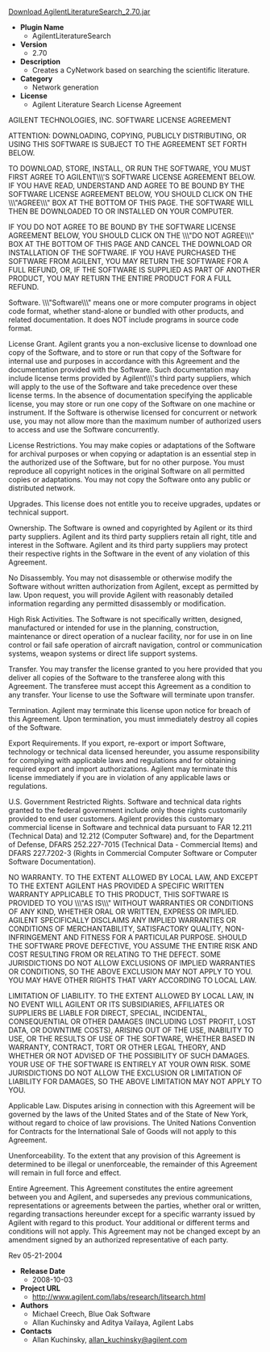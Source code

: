 <a href="AgilentLiteratureSearch_2.70.jar">Download AgilentLiteratureSearch_2.70.jar</a>

* __Plugin Name__
  * AgilentLiteratureSearch
* __Version__
  * 2.70
* __Description__
  * Creates a CyNetwork based on searching the scientific literature.
* __Category__
  * Network generation
* __License__
  * Agilent Literature Search License Agreement

      
AGILENT TECHNOLOGIES, INC. SOFTWARE LICENSE AGREEMENT

ATTENTION:  DOWNLOADING, COPYING, PUBLICLY DISTRIBUTING, OR USING THIS SOFTWARE IS SUBJECT TO THE AGREEMENT SET FORTH BELOW.

TO DOWNLOAD, STORE, INSTALL, OR RUN THE SOFTWARE, YOU MUST FIRST AGREE TO AGILENT\\\\\\\'S SOFTWARE LICENSE AGREEMENT BELOW.  IF YOU HAVE READ, UNDERSTAND AND AGREE TO BE BOUND BY THE SOFTWARE LICENSE AGREEMENT BELOW, YOU SHOULD CLICK ON THE \\\\\\\"AGREE\\\\\\\" BOX AT THE BOTTOM OF THIS PAGE.  THE SOFTWARE WILL THEN BE DOWNLOADED TO OR INSTALLED ON YOUR COMPUTER.

IF YOU DO NOT AGREE TO BE BOUND BY THE SOFTWARE LICENSE AGREEMENT BELOW, YOU SHOULD CLICK ON THE \\\\\\\"DO NOT AGREE\\\\\\\" BOX AT THE BOTTOM OF THIS PAGE AND CANCEL THE DOWNLOAD OR INSTALLATION OF THE SOFTWARE.   IF YOU HAVE PURCHASED THE SOFTWARE FROM AGILENT, YOU MAY RETURN THE SOFTWARE FOR A FULL REFUND, OR, IF THE SOFTWARE IS SUPPLIED AS PART OF ANOTHER PRODUCT, YOU MAY RETURN THE ENTIRE PRODUCT FOR A FULL REFUND. 

Software.  \\\\\\\"Software\\\\\\\" means one or more computer programs in object code format, whether stand-alone or bundled with other products, and related documentation.  It does NOT include programs in source code format.

License Grant.  Agilent grants you a non-exclusive license to download one copy of the Software, and to store or run that copy of the Software for internal use and purposes in accordance with this Agreement and the documentation provided with the Software.  Such documentation may include license terms provided by Agilent\\\\\\\'s third party suppliers, which will apply to the use of the Software and take precedence over these license terms.  In the absence of documentation specifying the applicable license, you may store or run one copy of the Software on one machine or instrument.  If the Software is otherwise licensed for concurrent or network use, you may not allow more than the maximum number of authorized users to access and use the Software concurrently.  

License Restrictions.  You may make copies or adaptations of the Software for archival purposes or when copying or adaptation is an essential step in the authorized use of the Software, but for no other purpose. You must reproduce all copyright notices in the original Software on all permitted copies or adaptations.  You may not copy the Software onto any public or distributed network.

Upgrades.  This license does not entitle you to receive upgrades, updates or technical support. 

Ownership.  The Software is owned and copyrighted by Agilent or its third party suppliers.  Agilent and its third party suppliers retain all right, title and interest in the Software.  Agilent and its third party suppliers may protect their respective rights in the Software in the event of any violation of this Agreement. 

No Disassembly.  You may not disassemble or otherwise modify the Software without written authorization from Agilent, except as permitted by law.  Upon request, you will provide Agilent with reasonably detailed information regarding any permitted disassembly or modification.

High Risk Activities.  The Software is not specifically written, designed, manufactured or intended for use in the planning, construction, maintenance or direct operation of a nuclear facility, nor for use in on line control or fail safe operation of aircraft navigation, control or communication systems, weapon systems or direct life support systems.

Transfer. You may transfer the license granted to you here provided that you deliver all copies of the Software to the transferee along with this Agreement.  The transferee must accept this Agreement as a condition to any transfer. Your license to use the Software will terminate upon transfer. 

Termination.  Agilent may terminate this license upon notice for breach of this Agreement.  Upon termination, you must immediately destroy all copies of the Software.

Export Requirements.  If you export, re-export or import Software, technology or technical data licensed hereunder, you assume responsibility for complying with applicable laws and regulations and for obtaining required export and import authorizations.  Agilent may terminate this license immediately if you are in violation of any applicable laws or regulations.

U.S. Government Restricted Rights.  Software and technical data rights granted to the federal government include only those rights customarily provided to end user customers.  Agilent provides this customary commercial license in Software and technical data pursuant to FAR 12.211 (Technical Data) and 12.212 (Computer Software) and, for the Department of Defense, DFARS 252.227-7015 (Technical Data - Commercial Items) and DFARS 227.7202-3 (Rights in Commercial  Computer Software or Computer Software Documentation).

NO WARRANTY.    TO THE EXTENT ALLOWED BY LOCAL LAW, AND EXCEPT TO THE EXTENT AGILENT HAS PROVIDED A SPECIFIC WRITTEN WARRANTY APPLICABLE TO THIS PRODUCT, THIS SOFTWARE IS PROVIDED TO YOU \\\\\\\"AS IS\\\\\\\" WITHOUT WARRANTIES OR CONDITIONS OF ANY KIND, WHETHER ORAL OR WRITTEN, EXPRESS OR IMPLIED. AGILENT SPECIFICALLY DISCLAIMS ANY IMPLIED WARRANTIES OR CONDITIONS OF MERCHANTABILITY, SATISFACTORY QUALITY, NON-INFRINGEMENT AND FITNESS FOR A PARTICULAR PURPOSE.   SHOULD THE SOFTWARE PROVE DEFECTIVE, YOU ASSUME THE ENTIRE RISK AND COST RESULTING FROM OR RELATING TO THE DEFECT.  SOME JURISDICTIONS DO NOT ALLOW EXCLUSIONS OF IMPLIED WARRANTIES OR CONDITIONS, SO THE ABOVE EXCLUSION MAY NOT APPLY TO YOU.  YOU MAY HAVE OTHER RIGHTS THAT VARY ACCORDING TO LOCAL LAW. 

LIMITATION OF LIABILITY.  TO THE EXTENT ALLOWED BY LOCAL LAW, IN NO EVENT WILL AGILENT OR ITS SUBSIDIARIES, AFFILIATES OR SUPPLIERS BE LIABLE FOR DIRECT, SPECIAL, INCIDENTAL, CONSEQUENTIAL OR OTHER DAMAGES (INCLUDING LOST PROFIT, LOST DATA, OR DOWNTIME COSTS), ARISING OUT OF THE USE, INABILITY TO USE, OR THE RESULTS OF USE OF THE SOFTWARE, WHETHER BASED IN WARRANTY, CONTRACT, TORT OR OTHER LEGAL THEORY, AND WHETHER OR NOT ADVISED OF THE POSSIBILITY OF SUCH DAMAGES.  YOUR USE OF THE SOFTWARE IS ENTIRELY AT YOUR OWN RISK.   SOME JURISDICTIONS DO NOT ALLOW THE EXCLUSION OR LIMITATION OF LIABILITY FOR DAMAGES, SO THE ABOVE LIMITATION MAY NOT APPLY TO YOU. 

Applicable Law.  Disputes arising in connection with this Agreement will be governed by the laws of the United States and of the State of New York, without regard to choice of law provisions.  The United Nations Convention for Contracts for the International Sale of Goods will not apply to this Agreement.

Unenforceability.  To the extent that any provision of this Agreement is determined to be illegal or unenforceable, the remainder of this Agreement will remain in full force and effect.

Entire Agreement.  This Agreement constitutes the entire agreement between you and Agilent, and supersedes any previous communications, representations or agreements between the parties, whether oral or written, regarding transactions hereunder except for a specific warranty issued by Agilent with regard to this product.  Your additional or different terms and conditions will not apply.  This Agreement may not be changed except by an amendment signed by an authorized representative of each party.

 

 

Rev 05-21-2004
    
* __Release Date__
  * 2008-10-03
* __Project URL__
  * http://www.agilent.com/labs/research/litsearch.html
* __Authors__
  * Michael Creech, Blue Oak Software
  * Allan Kuchinsky and Aditya Vailaya, Agilent Labs
* __Contacts__
  * Allan Kuchinsky, allan_kuchinsky@agilent.com
